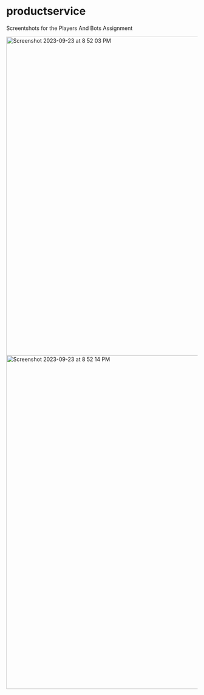 # productservice

Screentshots for the Players And Bots Assignment

<img width="836" alt="Screenshot 2023-09-23 at 8 52 03 PM" src="https://github.com/kashishsingh98/productservice/assets/37779314/c8019155-b0c8-4d5a-9248-d97c2ab63d8a">
<img width="876" alt="Screenshot 2023-09-23 at 8 52 14 PM" src="https://github.com/kashishsingh98/productservice/assets/37779314/7ed1fcec-816a-4dc9-92b9-9908b8452b51">
